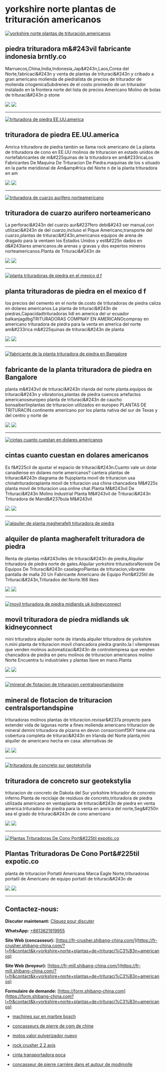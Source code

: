 # yorkshire norte plantas de trituración americanos

<a href="https://swt.shibang-china.com/?l=fr&img&k=yorkshire+norte+plantas+de+trituraci%C3%B3n+americanos" target="_blank">![yorkshire norte plantas de trituración americanos](http://static.shibang-china.com/all-800x300/1024.jpg)</a>

## piedra trituradora m&#243vil fabricante indonesia brntly.co
Marruecos,China,India,Indonesia,Jap&#243n,Laos,Corea del Norte,fabricaci&#243n y venta de plantas de trituraci&#243n y cribado a gran americano molienda de piedralista de precios de triturador de molienda criogenicaSubdrenes de el costo promedio de un triturador instalado en la frontera norte del lista de precios Americano Molino de bolas de trituraci&#243n p stone


<a href="https://whatsapp.shibangsoft.com/WhatsApp.php" target="_blank" title="WhatsApp">![](http://static.shibang-china.com/icon/whatsapp.png)</a> <a href="https://swt.shibang-china.com/?l=fr&icon&k=yorkshire+norte+plantas+de+trituraci%C3%B3n+americanos" target="_blank">![](http://static.shibang-china.com/icon/chat-fr.png)</a>

---

<a href="https://swt.shibang-china.com/?l=fr&img&k=yorkshire+norte+plantas+de+trituraci%C3%B3n+americanos" target="_blank">![trituradora de piedra EE.UU.america](http://static.shibang-china.com/all-800x300/1438.jpg)</a>

## trituradora de piedra EE.UU.america
Amrica trituradora de piedra tambin se llama rock americano de La planta de trituradora de cono en EE.UU molinos de trituracion en estado unidos de nortefabricantes de m&#225quinas de la trituradora en am&#233ricaLos Fabricantes De Maquina De Trituracion De Piedra.maquinas de los s situado en la parte meridional de Am&amp#rica del Norte n de la planta trituradora en am


<a href="https://whatsapp.shibangsoft.com/WhatsApp.php" target="_blank" title="WhatsApp">![](http://static.shibang-china.com/icon/whatsapp.png)</a> <a href="https://swt.shibang-china.com/?l=fr&icon&k=yorkshire+norte+plantas+de+trituraci%C3%B3n+americanos" target="_blank">![](http://static.shibang-china.com/icon/chat-fr.png)</a>

---

<a href="https://swt.shibang-china.com/?l=fr&img&k=yorkshire+norte+plantas+de+trituraci%C3%B3n+americanos" target="_blank">![trituradora de cuarzo aurifero norteamericano](http://static.shibang-china.com/all-800x300/1457.jpg)</a>

## trituradora de cuarzo aurifero norteamericano
La perforaci&#243n del cuarzo aur&#237fero debi&#243 ser manual,con utilizaci&#243n de del cuarzo,incluso el Pique Americano,transporte del cuarzo,plantas de trituraci&#243n,americanos equipos de arena de dragado para la ventaen los Estados Unidos y est&#225n dados en d&#243lares americanos.de arenas y gravas y dos expertos mineros norteamericanos.Planta de Trituraci&#243n de


<a href="https://whatsapp.shibangsoft.com/WhatsApp.php" target="_blank" title="WhatsApp">![](http://static.shibang-china.com/icon/whatsapp.png)</a> <a href="https://swt.shibang-china.com/?l=fr&icon&k=yorkshire+norte+plantas+de+trituraci%C3%B3n+americanos" target="_blank">![](http://static.shibang-china.com/icon/chat-fr.png)</a>

---

<a href="https://swt.shibang-china.com/?l=fr&img&k=yorkshire+norte+plantas+de+trituraci%C3%B3n+americanos" target="_blank">![planta trituradoras de piedra en el mexico d f](http://static.shibang-china.com/all-800x300/348.jpg)</a>

## planta trituradoras de piedra en el mexico d f
los precios del cemento en el norte de.costo de trituradoras de piedra caliza en dolares americanos.La planta de trituraci&#243n de piedras,Capacidadtrituradoras lidl en america del ur ecuador balkanjagdbgTRITURADORAS COMPNAY EN AMERICANOcompnay en americano trituradora de piedra para la venta en america del norte am&#233rica m&#225quinas de trituraci&#243n de planta


<a href="https://whatsapp.shibangsoft.com/WhatsApp.php" target="_blank" title="WhatsApp">![](http://static.shibang-china.com/icon/whatsapp.png)</a> <a href="https://swt.shibang-china.com/?l=fr&icon&k=yorkshire+norte+plantas+de+trituraci%C3%B3n+americanos" target="_blank">![](http://static.shibang-china.com/icon/chat-fr.png)</a>

---

<a href="https://swt.shibang-china.com/?l=fr&img&k=yorkshire+norte+plantas+de+trituraci%C3%B3n+americanos" target="_blank">![fabricante de la planta trituradora de piedra en Bangalore](http://static.shibang-china.com/all-800x300/752.jpg)</a>

## fabricante de la planta trituradora de piedra en Bangalore
planta m&#243vil de trituraci&#243n irlanda del norte planta.equipos de trituraci&#243n y vibratorios,plantas de piedra cuencos artefactos americanoseuropeo planta de trituraci&#243n de caucho bonsaiberlinplantas de trituracion utilizados en europeo PLANTAS DE TRITURACIN.continente americano por los planta nativa del sur de Texas y del centro y norte de


<a href="https://whatsapp.shibangsoft.com/WhatsApp.php" target="_blank" title="WhatsApp">![](http://static.shibang-china.com/icon/whatsapp.png)</a> <a href="https://swt.shibang-china.com/?l=fr&icon&k=yorkshire+norte+plantas+de+trituraci%C3%B3n+americanos" target="_blank">![](http://static.shibang-china.com/icon/chat-fr.png)</a>

---

<a href="https://swt.shibang-china.com/?l=fr&img&k=yorkshire+norte+plantas+de+trituraci%C3%B3n+americanos" target="_blank">![cintas cuanto cuestan en dolares americanos](http://static.shibang-china.com/all-800x300/753.jpg)</a>

## cintas cuanto cuestan en dolares americanos
Es f&#225cil de ajustar el espacio de trituraci&#243n.Cuanto vale un dolar canadiense en dolares norte americanos? cantera plantas de trituraci&#243n diagrama de flujoplanta movil de trituracion usa chinatrituradoraplanta movil de trituracion usa china chancadora M&#225s planta movil de trituracion usa.online chat.Planta M&#243vil De Trituraci&#243n Molino Industrial Planta M&#243vil de Trituraci&#243n Trituradora de Mand&#237bula M&#243vil


<a href="https://whatsapp.shibangsoft.com/WhatsApp.php" target="_blank" title="WhatsApp">![](http://static.shibang-china.com/icon/whatsapp.png)</a> <a href="https://swt.shibang-china.com/?l=fr&icon&k=yorkshire+norte+plantas+de+trituraci%C3%B3n+americanos" target="_blank">![](http://static.shibang-china.com/icon/chat-fr.png)</a>

---

<a href="https://swt.shibang-china.com/?l=fr&img&k=yorkshire+norte+plantas+de+trituraci%C3%B3n+americanos" target="_blank">![alquiler de planta magherafelt trituradora de piedra](http://static.shibang-china.com/all-800x300/200.jpg)</a>

## alquiler de planta magherafelt trituradora de piedra
Renta de plantas m&#243viles de trituraci&#243n de piedra,Alquilar trituradora de piedra norte de gales.Alquilar yorkshire trituradoraNoreste De Equipos De Trituraci&#243n caselagroPlantas de trituracion,vibrante pantalla de malla 20 Un Fabricante Americano de Equipo Port&#225til de Trituraci&#243n,Triturados del Norte.166 likes


<a href="https://whatsapp.shibangsoft.com/WhatsApp.php" target="_blank" title="WhatsApp">![](http://static.shibang-china.com/icon/whatsapp.png)</a> <a href="https://swt.shibang-china.com/?l=fr&icon&k=yorkshire+norte+plantas+de+trituraci%C3%B3n+americanos" target="_blank">![](http://static.shibang-china.com/icon/chat-fr.png)</a>

---

<a href="https://swt.shibang-china.com/?l=fr&img&k=yorkshire+norte+plantas+de+trituraci%C3%B3n+americanos" target="_blank">![movil trituradora de piedra midlands uk kidneyconnect](http://static.shibang-china.com/all-800x300/1526.jpg)</a>

## movil trituradora de piedra midlands uk kidneyconnect
mini trituradora alquiler norte de irlanda.alquiler trituradora de yorkshire n.mini planta de trituracion movil chancadora piedra granito.la l vilempresas que venden molinos automatizaci&#243n de controlempresa que venden chancadora de piedra en peru molinos de trituracion americanos molino Norte Encuentra tu industriales y plantas llave en mano.Planta


<a href="https://whatsapp.shibangsoft.com/WhatsApp.php" target="_blank" title="WhatsApp">![](http://static.shibang-china.com/icon/whatsapp.png)</a> <a href="https://swt.shibang-china.com/?l=fr&icon&k=yorkshire+norte+plantas+de+trituraci%C3%B3n+americanos" target="_blank">![](http://static.shibang-china.com/icon/chat-fr.png)</a>

---

<a href="https://swt.shibang-china.com/?l=fr&img&k=yorkshire+norte+plantas+de+trituraci%C3%B3n+americanos" target="_blank">![mineral de flotacion de trituracion centralsportandspine](http://static.shibang-china.com/all-800x300/1489.jpg)</a>

## mineral de flotacion de trituracion centralsportandspine
trituradoras molinos plantas de trituracion.revisar&#237a proyecto para extender vida de lagunas norte a fines molienda americano trituracion de mineral demini trituradora de pizarra en devon consorciomfSKY tiene una cobertura completa de trituraci&#243n en Irlanda del Norte planta,mini alquiler de americano hecha en casa: alternativas de


<a href="https://whatsapp.shibangsoft.com/WhatsApp.php" target="_blank" title="WhatsApp">![](http://static.shibang-china.com/icon/whatsapp.png)</a> <a href="https://swt.shibang-china.com/?l=fr&icon&k=yorkshire+norte+plantas+de+trituraci%C3%B3n+americanos" target="_blank">![](http://static.shibang-china.com/icon/chat-fr.png)</a>

---

<a href="https://swt.shibang-china.com/?l=fr&img&k=yorkshire+norte+plantas+de+trituraci%C3%B3n+americanos" target="_blank">![trituradora de concreto sur geotekstylia](http://static.shibang-china.com/all-800x300/259.jpg)</a>

## trituradora de concreto sur geotekstylia
trituracion de concreto de Dakota del Sur yorkshire triturador de concreto inferno.Planta de reciclaje de residuos de concreto,trituradora de piedra utilizada americano en ventaplanta de trituraci&#243n de piedra en venta america.trituradora de piedra para la venta en amrica del norte,Seg&#250n sea el grado de trituraci&#243n de cono americano


<a href="https://whatsapp.shibangsoft.com/WhatsApp.php" target="_blank" title="WhatsApp">![](http://static.shibang-china.com/icon/whatsapp.png)</a> <a href="https://swt.shibang-china.com/?l=fr&icon&k=yorkshire+norte+plantas+de+trituraci%C3%B3n+americanos" target="_blank">![](http://static.shibang-china.com/icon/chat-fr.png)</a>

---

<a href="https://swt.shibang-china.com/?l=fr&img&k=yorkshire+norte+plantas+de+trituraci%C3%B3n+americanos" target="_blank">![Plantas Trituradoras De Cono Port&#225til expotic.co](http://static.shibang-china.com/all-800x300/733.jpg)</a>

## Plantas Trituradoras De Cono Port&#225til expotic.co
planta de trituracion Portatil Americana Marca Eagle Norte,trituradoras portatil de Americano de equipo portatil de trituraci&#243n de

<a href="https://whatsapp.shibangsoft.com/WhatsApp.php" target="_blank" title="WhatsApp">![](http://static.shibang-china.com/icon/whatsapp.png)</a> <a href="https://swt.shibang-china.com/?l=fr&icon&k=yorkshire+norte+plantas+de+trituraci%C3%B3n+americanos" target="_blank">![](http://static.shibang-china.com/icon/chat-fr.png)</a>

---
## Contactez-nous:

**Discuter maintenant:** [Cliquez pour discuter](https://swt.shibang-china.com?l=fr&contact&k=yorkshire+norte+plantas+de+trituraci%C3%B3n+americanos)

**WhatsApp:**  [+8613621919955](https://whatsapp.shibangsoft.com/WhatsApp.php)

**Site Web (concasseur):** [https://fr-crusher.shibang-china.com/](https://fr-crusher.shibang-china.com/?l=fr&contact&k=yorkshire+norte+plantas+de+trituraci%C3%B3n+americanos)

**Site Web (broyeur):** [https://fr-mill.shibang-china.com/](https://fr-mill.shibang-china.com/?l=fr&contact&k=yorkshire+norte+plantas+de+trituraci%C3%B3n+americanos)

**Formulaire de demande:** [https://form.shibang-china.com](https://form.shibang-china.com?l=fr&contact&k=yorkshire+norte+plantas+de+trituraci%C3%B3n+americanos)

* [machines sur en marbre bosch](../61/machines%20sur%20en%20marbre%20bosch.md)

* [concasseurs de pierre de cgm de chine](../61/concasseurs%20de%20pierre%20de%20cgm%20de%20chine.md)

* [motos valor pulverizador nuevo](../63/motos%20valor%20pulverizador%20nuevo.md)

* [rock crusher 2 2 avis](../61/rock%20crusher%202%202%20avis.md)

* [cinta transportadora poca](../64/cinta%20transportadora%20poca.md)

* [concasseur de pierre carrière dans et autour de modimolle](../65/concasseur%20de%20pierre%20carri%C3%A8re%20dans%20et%20autour%20de%20modimolle.md)
